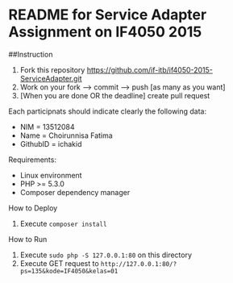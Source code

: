 # README for Service Adapter Assignment on IF4050 2015

##Instruction
1. Fork this repository https://github.com/if-itb/if4050-2015-ServiceAdapter.git
2. Work on your fork --> commit --> push [as many as you want]
3. [When you are done OR the deadline] create pull request  

Each participnats should indicate clearly the following data:
 * NIM      = 13512084
 * Name     = Choirunnisa Fatima
 * GithubID = ichakid

Requirements:
 * Linux environment
 * PHP >= 5.3.0
 * Composer dependency manager

How to Deploy
 1. Execute `composer install`
 
How to Run
 1. Execute `sudo php -S 127.0.0.1:80` on this directory
 2. Execute GET request to `http://127.0.0.1:80/?ps=135&kode=IF4050&kelas=01`
